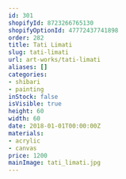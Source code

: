 ```yaml
---
id: 301
shopifyId: 8723266765130
shopifyOptionId: 47772437741898
order: 282
title: Tati Limati
slug: tati-limati
url: art-works/tati-limati
aliases: []
categories:
- shibari
- painting
inStock: false
isVisible: true
height: 60
width: 60
date: 2018-01-01T00:00:00Z
materials:
- acrylic
- canvas
price: 1200
mainImage: tati_limati.jpg
---
```

